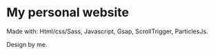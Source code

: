 # My personal website

Made with:
Html/css/Sass,
Javascript,
Gsap,
ScrollTrigger,
ParticlesJs.

Design by me.
